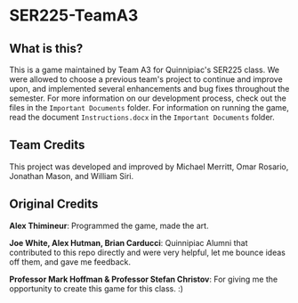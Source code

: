 # SER225-TeamA3

## What is this?
This is a game maintained by Team A3 for Quinnipiac's SER225 class. We were allowed to choose a previous team's project to continue and improve upon, and implemented several enhancements and bug fixes throughout the semester. For more information on our development process, check out the files in the `Important Documents` folder. For information on running the game, read the document `Instructions.docx` in the `Important Documents` folder.

## Team Credits
This project was developed and improved by Michael Merritt, Omar Rosario, Jonathan Mason, and William Siri.

## Original Credits
**Alex Thimineur**: Programmed the game, made the art.

**Joe White, Alex Hutman, Brian Carducci**: Quinnipiac Alumni that contributed to this repo directly and were very helpful,
let me bounce ideas off them, and gave me feedback.

**Professor Mark Hoffman & Professor Stefan Christov**: For giving me the opportunity to create this game for this
class. :)
